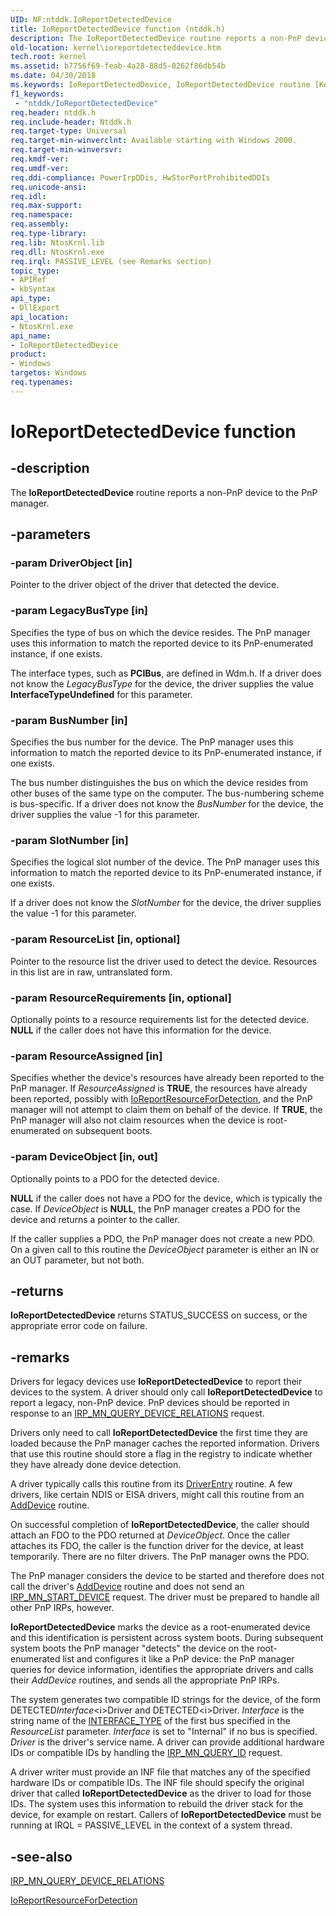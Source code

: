 ```yaml
---
UID: NF:ntddk.IoReportDetectedDevice
title: IoReportDetectedDevice function (ntddk.h)
description: The IoReportDetectedDevice routine reports a non-PnP device to the PnP manager.
old-location: kernel\ioreportdetecteddevice.htm
tech.root: kernel
ms.assetid: b7756f69-feab-4a28-88d5-0262f86db54b
ms.date: 04/30/2018
ms.keywords: IoReportDetectedDevice, IoReportDetectedDevice routine [Kernel-Mode Driver Architecture], k104_b906486e-318a-49b5-aa6a-683c1889c10b.xml, kernel.ioreportdetecteddevice, ntddk/IoReportDetectedDevice
f1_keywords:
 - "ntddk/IoReportDetectedDevice"
req.header: ntddk.h
req.include-header: Ntddk.h
req.target-type: Universal
req.target-min-winverclnt: Available starting with Windows 2000.
req.target-min-winversvr: 
req.kmdf-ver: 
req.umdf-ver: 
req.ddi-compliance: PowerIrpDDis, HwStorPortProhibitedDDIs
req.unicode-ansi: 
req.idl: 
req.max-support: 
req.namespace: 
req.assembly: 
req.type-library: 
req.lib: NtosKrnl.lib
req.dll: NtosKrnl.exe
req.irql: PASSIVE_LEVEL (see Remarks section)
topic_type:
- APIRef
- kbSyntax
api_type:
- DllExport
api_location:
- NtosKrnl.exe
api_name:
- IoReportDetectedDevice
product:
- Windows
targetos: Windows
req.typenames: 
---
```


# IoReportDetectedDevice function


## -description


The <b>IoReportDetectedDevice</b> routine reports a non-PnP device to the PnP manager.


## -parameters




### -param DriverObject [in]

Pointer to the driver object of the driver that detected the device.


### -param LegacyBusType [in]

Specifies the type of bus on which the device resides. The PnP manager uses this information to match the reported device to its PnP-enumerated instance, if one exists.

The interface types, such as <b>PCIBus</b>, are defined in Wdm.h. If a driver does not know the <i>LegacyBusType</i> for the device, the driver supplies the value <b>InterfaceTypeUndefined</b> for this parameter.


### -param BusNumber [in]

Specifies the bus number for the device. The PnP manager uses this information to match the reported device to its PnP-enumerated instance, if one exists.

The bus number distinguishes the bus on which the device resides from other buses of the same type on the computer. The bus-numbering scheme is bus-specific. If a driver does not know the <i>BusNumber</i> for the device, the driver supplies the value -1 for this parameter. 


### -param SlotNumber [in]

Specifies the logical slot number of the device. The PnP manager uses this information to match the reported device to its PnP-enumerated instance, if one exists.

If a driver does not know the <i>SlotNumber</i> for the device, the driver supplies the value -1 for this parameter.


### -param ResourceList [in, optional]

Pointer to the resource list the driver used to detect the device. Resources in this list are in raw, untranslated form. 


### -param ResourceRequirements [in, optional]

Optionally points to a resource requirements list for the detected device. <b>NULL</b> if the caller does not have this information for the device.


### -param ResourceAssigned [in]

Specifies whether the device's resources have already been reported to the PnP manager. If <i>ResourceAssigned</i> is <b>TRUE</b>, the resources have already been reported, possibly with <a href="https://docs.microsoft.com/windows-hardware/drivers/ddi/ntddk/nf-ntddk-ioreportresourcefordetection">IoReportResourceForDetection</a>, and the PnP manager will not attempt to claim them on behalf of the device. If <b>TRUE</b>, the PnP manager will also not claim resources when the device is root-enumerated on subsequent boots.


### -param DeviceObject [in, out]

Optionally points to a PDO for the detected device. 

<b>NULL</b> if the caller does not have a PDO for the device, which is typically the case. If <i>DeviceObject</i> is <b>NULL</b>, the PnP manager creates a PDO for the device and returns a pointer to the caller.

If the caller supplies a PDO, the PnP manager does not create a new PDO. On a given call to this routine the <i>DeviceObject</i> parameter is either an IN or an OUT parameter, but not both. 


## -returns



<b>IoReportDetectedDevice</b> returns STATUS_SUCCESS on success, or the appropriate error code on failure.




## -remarks



Drivers for legacy devices use <b>IoReportDetectedDevice</b> to report their devices to the system. A driver should only call <b>IoReportDetectedDevice</b> to report a legacy, non-PnP device. PnP devices should be reported in response to an <a href="https://docs.microsoft.com/windows-hardware/drivers/kernel/irp-mn-query-device-relations">IRP_MN_QUERY_DEVICE_RELATIONS</a> request.

Drivers only need to call <b>IoReportDetectedDevice</b> the first time they are loaded because the PnP manager caches the reported information. Drivers that use this routine should store a flag in the registry to indicate whether they have already done device detection.

A driver typically calls this routine from its <a href="https://docs.microsoft.com/windows-hardware/drivers/storage/driverentry-of-ide-controller-minidriver">DriverEntry</a> routine. A few drivers, like certain NDIS or EISA drivers, might call this routine from an <a href="https://docs.microsoft.com/windows-hardware/drivers/ddi/wdm/nc-wdm-driver_add_device">AddDevice</a> routine.

On successful completion of <b>IoReportDetectedDevice</b>, the caller should attach an FDO to the PDO returned at <i>DeviceObject</i>. Once the caller attaches its FDO, the caller is the function driver for the device, at least temporarily. There are no filter drivers. The PnP manager owns the PDO.

The PnP manager considers the device to be started and therefore does not call the driver's <a href="https://docs.microsoft.com/windows-hardware/drivers/ddi/wdm/nc-wdm-driver_add_device">AddDevice</a> routine and does not send an <a href="https://docs.microsoft.com/windows-hardware/drivers/kernel/irp-mn-start-device">IRP_MN_START_DEVICE</a> request. The driver must be prepared to handle all other PnP IRPs, however. 

<b>IoReportDetectedDevice</b> marks the device as a root-enumerated device and this identification is persistent across system boots. During subsequent system boots the PnP manager "detects" the device on the root-enumerated list and configures it like a PnP device: the PnP manager queries for device information, identifies the appropriate drivers and calls their <i>AddDevice</i> routines, and sends all the appropriate PnP IRPs.

The system generates two compatible ID strings for the device, of the form DETECTED<i>Interface</i>\<i>Driver</i> and DETECTED\<i>Driver</i>. <i>Interface</i> is the string name of the <a href="https://docs.microsoft.com/windows-hardware/drivers/ddi/wdm/ne-wdm-_interface_type">INTERFACE_TYPE</a> of the first bus specified in the <i>ResourceList</i> parameter. <i>Interface</i> is set to "Internal" if no bus is specified. <i>Driver</i> is the driver's service name. A driver can provide additional hardware IDs or compatible IDs by handling the <a href="https://docs.microsoft.com/windows-hardware/drivers/kernel/irp-mn-query-id">IRP_MN_QUERY_ID</a> request.

A driver writer must provide an INF file that matches any of the specified hardware IDs or compatible IDs. The INF file should specify the original driver that called <b>IoReportDetectedDevice</b> as the driver to load for those IDs. The system uses this information to rebuild the driver stack for the device, for example on restart. Callers of <b>IoReportDetectedDevice</b> must be running at IRQL = PASSIVE_LEVEL in the context of a system thread.




## -see-also




<a href="https://docs.microsoft.com/windows-hardware/drivers/kernel/irp-mn-query-device-relations">IRP_MN_QUERY_DEVICE_RELATIONS</a>



<a href="https://docs.microsoft.com/windows-hardware/drivers/ddi/ntddk/nf-ntddk-ioreportresourcefordetection">IoReportResourceForDetection</a>
 

 

